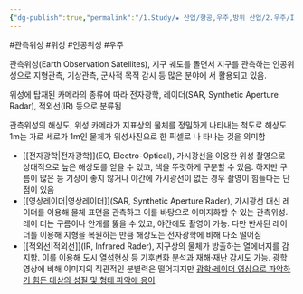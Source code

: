 ```yaml
---
{"dg-publish":true,"permalink":"/1.Study/★ 산업/항공,우주,방위 산업/2.우주/INFO_우주/관측 위성/","created":"2024-11-14T20:48:28.055+09:00","updated":"2025-06-26T17:14:30.889+09:00"}
---
```


#관측위성 #위성 #인공위성 #우주 

관측위성(Earth Observation Satellites), 지구 궤도를 돌면서 지구를 관측하는 인공위성으로 지형관측, 기상관측, 군사적 목적 감시 등 많은 분야에 서 활용되고 있음. 

위성에 탑재된 카메라의 종류에 따라 전자광학, 레이더(SAR, Synthetic Aperture Radar), 적외선(IR) 등으로 분류됨 

관측위성의 해상도, 위성 카메라가 지표상의 물체를 정밀하게 나타내는 척도로 해상도 1m는 가로 세로가 1m인 물체가 위성사진으로 한 픽셀로 나 타나는 것을 의미함 

- [[전자광학\|전자광학]](EO, Electro-Optical), 가시광선을 이용한 위성 촬영으로 상대적으로 높은 해상도를 얻을 수 있고, 색을 뚜렷하게 구분할 수 있음. 하지만 구름이 많은 등 기상이 좋지 않거나 야간에 가시광선이 없는 경우 촬영이 힘들다는 단점이 있음 
- [[영상레이더\|영상레이더]](SAR, Synthetic Aperture Rader), 가시광선 대신 레이더를 이용해 물체 표면을 관측하고 이를 바탕으로 이미지화할 수 있는 관측위성. 레이 더는 구름이나 안개를 뚫을 수 있고, 야간에도 촬영이 가능. 다만 반사된 레이더를 이용해 지형을 복원하는 만큼 해상도는 전자광학에 비해 다소 떨어짐 
- [[적외선\|적외선]](IR, Infrared Rader), 지구상의 물체가 방출하는 열에너지를 감지함. 이를 이용해 도시 열섬현상 등 기후변화 분석과 재해·재난 감시도 가능. 광학 영상에 비해 이미지의 직관적인 분별력은 떨어지지만 [광학·레이더 영상으로 파악하기 힘든 대상의 성질 및 형태 파악에 용이](★%2011.7_국내%20우주%20발사체%20제조시장%20분석.pdf#page=43&selection=25,1,365,2&color=yellow)